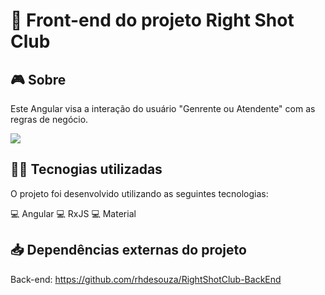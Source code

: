 # 👀 Front-end do projeto Right Shot Club

## 🎮️ Sobre
Este Angular visa a interação do usuário "Genrente ou Atendente" com as regras de negócio.

![](Fluxo-Kafka.png)

## 👨‍💻️ Tecnogias utilizadas
O projeto foi desenvolvido utilizando as seguintes tecnologias:

💻️ Angular
💻️ RxJS
💻️ Material

## :inbox_tray: Dependências externas do projeto
Back-end: https://github.com/rhdesouza/RightShotClub-BackEnd
